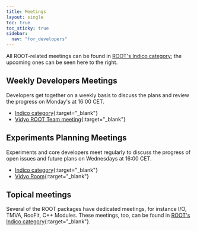 ```yaml
---
title: Meetings
layout: single
toc: true
toc_sticky: true
sidebar:
  nav: "for_developers"
---
```


All ROOT-related meetings can be found in [ROOT's Indico category](https://indico.cern.ch/category/526/);
the upcoming ones can be seen here to the right.

## <a name="developers"></a>Weekly Developers Meetings
Developers get together on a weekly basis to discuss the plans and review the progress on
Monday's at 16:00 CET.

- [Indico category](https://indico.cern.ch/category/526/){:target="_blank"}
- [Vidyo ROOT Team meeting](https://vidyoportal.cern.ch/flex.html?roomdirect.html&key=x861dreZzui5){:target="_blank"}

## <a name="planning"></a>Experiments Planning Meetings
Experiments and core developers meet regularly to discuss the progress of open issues and
future plans on Wednesdays at 16:00 CET.

- [Indico category](https://indico.cern.ch/category/526/){:target="_blank"}
- [Vidyo Room](https://vidyoportal.cern.ch/flex.html?roomdirect.html&key=5PYaHFq3GgUT){:target="_blank"}

## Topical meetings
Several of the ROOT packages have dedicated meetings, for instance I/O, TMVA, RooFit, C++ Modules.
These meetings, too, can be found in [ROOT's Indico category](https://indico.cern.ch/category/526/){:target="_blank"}.

